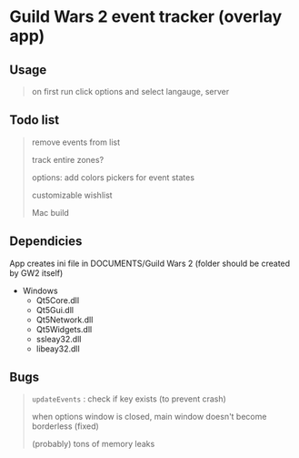 Guild Wars 2 event tracker (overlay app)
====================

Usage
---------------------
> on first run click options and select langauge, server


Todo list
---------------------
> remove events from list
>
> track entire zones?
>
> options: add colors pickers for event states
>
> customizable wishlist
>
> Mac build

Dependicies
---------------------
App creates ini file in DOCUMENTS/Guild Wars 2 (folder should be created by GW2 itself)

- Windows
	- Qt5Core.dll
	- Qt5Gui.dll
	- Qt5Network.dll
	- Qt5Widgets.dll
	- ssleay32.dll
	- libeay32.dll
	
Bugs
---------------------
> `updateEvents` : check if key exists (to prevent crash)
>
> when options window is closed, main window doesn't become borderless (fixed)
>
> (probably) tons of memory leaks
